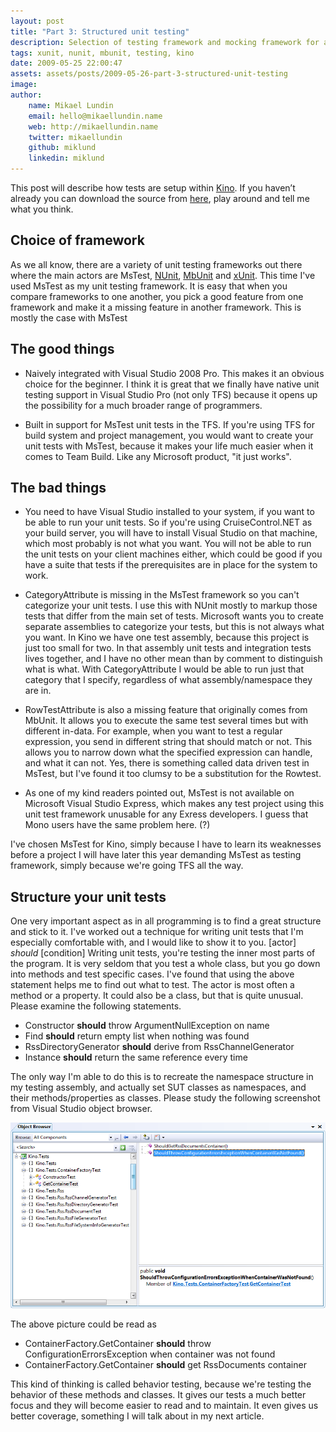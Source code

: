 ```yaml
---
layout: post
title: "Part 3: Structured unit testing"
description: Selection of testing framework and mocking framework for a new solution is always an important choice.
tags: xunit, nunit, mbunit, testing, kino
date: 2009-05-25 22:00:47
assets: assets/posts/2009-05-26-part-3-structured-unit-testing
image: 
author: 
    name: Mikael Lundin
    email: hello@mikaellundin.name 
    web: http://mikaellundin.name
    twitter: mikaellundin
    github: miklund
    linkedin: miklund                    
---
```


This post will describe how tests are setup within [Kino](/2009/05/23/kino-everything-to-rss/). If you haven’t already you can download the source from [here](/kino/), play around and tell me what you think.

## Choice of framework

As we all know, there are a variety of unit testing frameworks out there where the main actors are MsTest, [NUnit](http://www.nunit.org/), [MbUnit](http://www.mbunit.com/) and [xUnit](http://www.codeplex.com/xunit). This time I've used MsTest as my unit testing framework. It is easy that when you compare frameworks to one another, you pick a good feature from one framework and make it a missing feature in another framework. This is mostly the case with MsTest

## The good things

* Naively integrated with Visual Studio 2008 Pro. This makes it an obvious choice for the beginner. I think it is great that we finally have native unit testing support in Visual Studio Pro (not only TFS) because it opens up the possibility for a much broader range of programmers.

* Built in support for MsTest unit tests in the TFS. If you're using TFS for build system and project management, you would want to create your unit tests with MsTest, because it makes your life much easier when it comes to Team Build. Like any Microsoft product, "it just works".

## The bad things

* You need to have Visual Studio installed to your system, if you want to be able to run your unit tests. So if you're using CruiseControl.NET as your build server, you will have to install Visual Studio on that machine, which most probably is not what you want. You will not be able to run the unit tests on your client machines either, which could be good if you have a suite that tests if the prerequisites are in place for the system to work.

* CategoryAttribute is missing in the MsTest framework so you can't categorize your unit tests. I use this with NUnit mostly to markup those tests that differ from the main set of tests. Microsoft wants you to create separate assemblies to categorize your tests, but this is not always what you want. In Kino we have one test assembly, because this project is just too small for two. In that assembly unit tests and integration tests lives together, and I have no other mean than by comment to distinguish what is what. With CategoryAttribute I would be able to run just that category that I specify, regardless of what assembly/namespace they are in.

* RowTestAttribute is also a missing feature that originally comes from MbUnit. It allows you to execute the same test several times but with different in-data. For example, when you want to test a regular expression, you send in different string that should match or not. This allows you to narrow down what the specified expression can handle, and what it can not. Yes, there is something called data driven test in MsTest, but I've found it too clumsy to be a substitution for the Rowtest.

* As one of my kind readers pointed out, MsTest is not available on Microsoft Visual Studio Express, which makes any test project using this unit test framework unusable for any Exress developers. I guess that Mono users have the same problem here. (?)

I've chosen MsTest for Kino, simply because I have to learn its weaknesses before a project I will have later this year demanding MsTest as testing framework, simply because we're going TFS all the way.

## Structure your unit tests

One very important aspect as in all programming is to find a great structure and stick to it. I've worked out a technique for writing unit tests that I'm especially comfortable with, and I would like to show it to you.  [actor] *should* [condition]  Writing unit tests, you're testing the inner most parts of the program. It is very seldom that you test a whole class, but you go down into methods and test specific cases. I've found that using the above statement helps me to find out what to test.  The actor is most often a method or a property. It could also be a class, but that is quite unusual. Please examine the following statements.

* Constructor **should** throw ArgumentNullException on name
* Find **should** return empty list when nothing was found
* RssDirectoryGenerator **should** derive from RssChannelGenerator
* Instance **should** return the same reference every time

The only way I'm able to do this is to recreate the namespace structure in my testing assembly, and actually set SUT classes as namespaces, and their methods/properties as classes. Please study the following screenshot from Visual Studio object browser.  

![unit test structure](/assets/posts/2009-05-26-part-3-structured-unit-testing/unit_test_structure.png)

The above picture could be read as

* ContainerFactory.GetContainer **should** throw ConfigurationErrorsException when container was not found
* ContainerFactory.GetContainer **should** get RssDocuments container

This kind of thinking is called behavior testing, because we're testing the behavior of these methods and classes. It gives our tests a much better focus and they will become easier to read and to maintain. It even gives us better coverage, something I will talk about in my next article.
